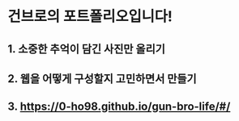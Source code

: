 # 건브로의 포트폴리오입니다!

## 1. 소중한 추억이 담긴 사진만 올리기

## 2. 웹을 어떻게 구성할지 고민하면서 만들기

## 3. https://0-ho98.github.io/gun-bro-life/#/
